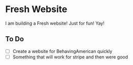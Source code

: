 # Fresh Website

I am building a Fresh website! Just for fun! Yay!

## To Do
- [ ] Create a website for BehavingAmerican quickly
- [ ] Something that will work for stripe and then were good
